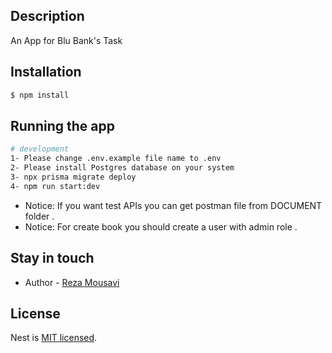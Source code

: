 

## Description

An App for Blu Bank's Task

## Installation

```bash
$ npm install
```

## Running the app

```bash
# development
1- Please change .env.example file name to .env
2- Please install Postgres database on your system 
3- npx prisma migrate deploy
4- npm run start:dev

```
* Notice: If you want test APIs you can get postman file from DOCUMENT folder .
* Notice: For create book you should create a user with admin role .

## Stay in touch

- Author - [Reza Mousavi](www.linkedin.com/in/rzms)

## License

Nest is [MIT licensed](LICENSE).
